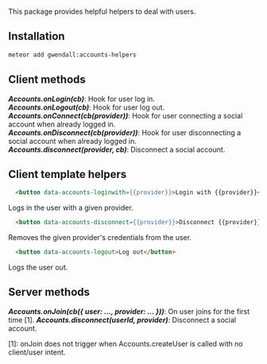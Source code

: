 This package provides helpful helpers to deal with users.

Installation
------------

``` sh
meteor add gwendall:accounts-helpers
```

## Client methods  

***Accounts.onLogin(cb)***: Hook for user log in.  
***Accounts.onLogout(cb)***: Hook for user log out.  
***Accounts.onConnect(cb(provider))***: Hook for user connecting a social account when already logged in.    
***Accounts.onDisconnect(cb(provider))***: Hook for user disconnecting a social account when already logged in.    
***Accounts.disconnect(provider, cb)***: Disconnect a social account.  

## Client template helpers  

```html
  <button data-accounts-loginwith={{provider}}>Login with {{provider}}</button>
```
Logs in the user with a given provider.  

```html
  <button data-accounts-disconnect={{provider}}>Disconnect {{provider}}</button>
```
Removes the given provider's credentials from the user.

```html
  <button data-accounts-logout>Log out</button>
```
Logs the user out.

## Server methods  

***Accounts.onJoin(cb({ user: ..., provider: ... }))***: On user joins for the first time [1].
***Accounts.disconnect(userId, provider)***: Disconnect a social account.  

[1]: onJoin does not trigger when Accounts.createUser is called with no client/user intent.
